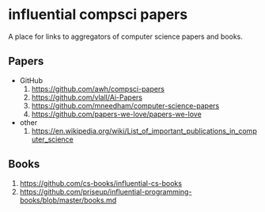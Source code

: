 # influential compsci papers

A place for links to aggregators of computer science papers and books.

## Papers

- GitHub
  1. https://github.com/awh/compsci-papers
  2. https://github.com/vlall/Ai-Papers
  3. https://github.com/mneedham/computer-science-papers
  4. https://github.com/papers-we-love/papers-we-love
- other
  1. https://en.wikipedia.org/wiki/List_of_important_publications_in_computer_science

## Books

1. https://github.com/cs-books/influential-cs-books
2. https://github.com/priseup/influential-programming-books/blob/master/books.md

